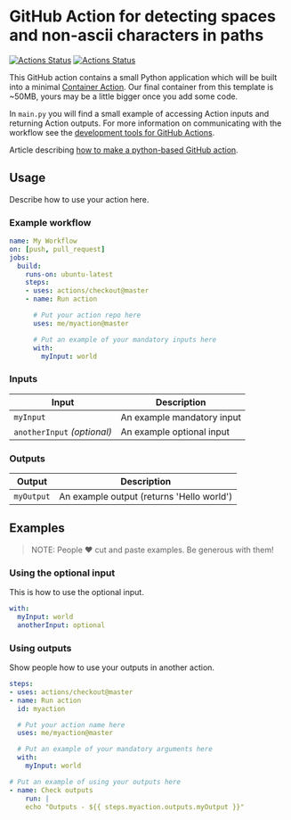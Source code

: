 # GitHub Action for detecting spaces and non-ascii characters in paths

[![Actions Status](https://github.com/jacobtomlinson/python-container-action/workflows/Lint/badge.svg)](https://github.com/jacobtomlinson/python-container-action/actions)
[![Actions Status](https://github.com/jacobtomlinson/python-container-action/workflows/Integration%20Test/badge.svg)](https://github.com/jacobtomlinson/python-container-action/actions)

This GitHub action contains a small Python application which will be built into a minimal [Container Action](https://help.github.com/en/actions/automating-your-workflow-with-github-actions/creating-a-docker-container-action). Our final container from this template is ~50MB, yours may be a little bigger once you add some code.

In `main.py` you will find a small example of accessing Action inputs and returning Action outputs. For more information on communicating with the workflow see the [development tools for GitHub Actions](https://help.github.com/en/actions/automating-your-workflow-with-github-actions/development-tools-for-github-actions).

Article describing [how to make a python-based GitHub action](https://jacobtomlinson.dev/posts/2019/creating-github-actions-in-python/).

## Usage

Describe how to use your action here.

### Example workflow

```yaml
name: My Workflow
on: [push, pull_request]
jobs:
  build:
    runs-on: ubuntu-latest
    steps:
    - uses: actions/checkout@master
    - name: Run action

      # Put your action repo here
      uses: me/myaction@master

      # Put an example of your mandatory inputs here
      with:
        myInput: world
```

### Inputs

| Input                                             | Description                                        |
|------------------------------------------------------|-----------------------------------------------|
| `myInput`  | An example mandatory input    |
| `anotherInput` _(optional)_  | An example optional input    |

### Outputs

| Output                                             | Description                                        |
|------------------------------------------------------|-----------------------------------------------|
| `myOutput`  | An example output (returns 'Hello world')    |

## Examples

> NOTE: People ❤️ cut and paste examples. Be generous with them!

### Using the optional input

This is how to use the optional input.

```yaml
with:
  myInput: world
  anotherInput: optional
```

### Using outputs

Show people how to use your outputs in another action.

```yaml
steps:
- uses: actions/checkout@master
- name: Run action
  id: myaction

  # Put your action name here
  uses: me/myaction@master

  # Put an example of your mandatory arguments here
  with:
    myInput: world

# Put an example of using your outputs here
- name: Check outputs
    run: |
    echo "Outputs - ${{ steps.myaction.outputs.myOutput }}"
```